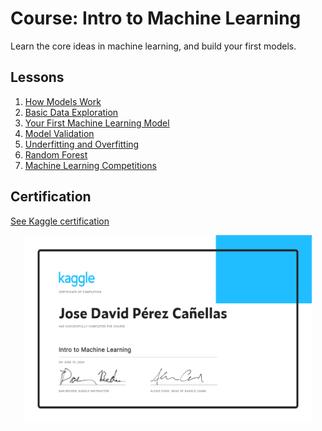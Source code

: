 # Course: Intro to Machine Learning

Learn the core ideas in machine learning, and build your first models.

## Lessons

1. [How Models Work](https://www.kaggle.com/code/dansbecker/how-models-work)
2. [Basic Data Exploration](/Intro%20to%20Machine%20Learning/exercise-explore-your-data.ipynb)
3. [Your First Machine Learning Model](/Intro%20to%20Machine%20Learning/exercise-your-first-machine-learning-model.ipynb)
4. [Model Validation](/Intro%20to%20Machine%20Learning/exercise-model-validation.ipynb)
5. [Underfitting and Overfitting](/Intro%20to%20Machine%20Learning/exercise-underfitting-and-overfitting.ipynb)
6. [Random Forest](/Intro%20to%20Machine%20Learning/exercise-random-forests.ipynb)
7. [Machine Learning Competitions](/Intro%20to%20Machine%20Learning/exercise-machine-learning-competitions.ipynb)

## Certification

[See Kaggle certification](https://www.kaggle.com/learn/certification/jdperez96/intro-to-machine-learning)

<p align="center">
  <a href="https://www.kaggle.com/learn/certification/jdperez96/intro-to-machine-learning">
    <img width="460" height="300" src="./Jose David Pérez Cañellas - Intro to Machine Learning.png">
  </a>
</p>
